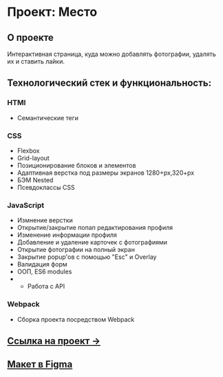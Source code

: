 # Проект: Место

## О проекте

Интерактивная страница, куда можно добавлять фотографии, удалять их и ставить лайки.

## Технологический стек и функциональность:

### HTMl

- Семантические теги

### CSS

- Flexbox
- Grid-layout
- Позиционирование блоков и элементов
- Адаптивная верстка под размеры экранов 1280+px,320+px
- БЭМ Nested
- Псевдоклассы CSS

### JavaScript

- Измнение верстки
- Открытие/закрытие попап редактирования профиля
- Изменение информации профиля
- Добавление и удаление карточек с фотографиями
- Открытие фотографии на полный экран
- Закрытие popup'ов с помощью "Esc" и Overlay
- Валидация форм
- ООП, ES6 modules
- - Работа с API

### Webpack

- Сборка проекта посредством Webpack

## [Ссылка на проект &rarr;](https://andrewrusanov.github.io/mesto/)

## [Макет в Figma](https://www.figma.com/file/2cn9N9jSkmxD84oJik7xL7/JavaScript.-Sprint-4?node-id=0%3A1)
